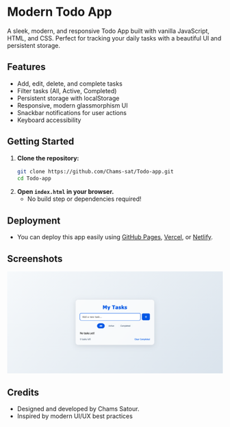 # Modern Todo App

A sleek, modern, and responsive Todo App built with vanilla JavaScript, HTML, and CSS. Perfect for tracking your daily tasks with a beautiful UI and persistent storage.

## Features
- Add, edit, delete, and complete tasks
- Filter tasks (All, Active, Completed)
- Persistent storage with localStorage
- Responsive, modern glassmorphism UI
- Snackbar notifications for user actions
- Keyboard accessibility

## Getting Started

1. **Clone the repository:**
   ```bash
   git clone https://github.com/Chams-sat/Todo-app.git
   cd Todo-app
   ```
2. **Open `index.html` in your browser.**
   - No build step or dependencies required!

## Deployment
- You can deploy this app easily using [GitHub Pages](https://pages.github.com/), [Vercel](https://vercel.com/), or [Netlify](https://www.netlify.com/).

## Screenshots
![Screenshot](images/screenshot.png)

## Credits
- Designed and developed by Chams Satour.
- Inspired by modern UI/UX best practices 